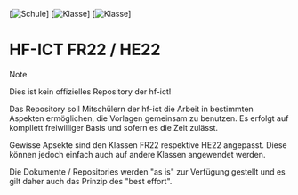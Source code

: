 [![Schule](https://img.shields.io/badge/Schule_hf--ict-red)]
[![Klasse](https://img.shields.io/badge/Klasse_FR22-orange)]
[![Klasse](https://img.shields.io/badge/Klasse_HE22-green)]

# HF-ICT FR22 / HE22

> [!NOTE]
> Dies ist kein offizielles Repository der hf-ict!

Das Repository soll Mitschülern der hf-ict die Arbeit in bestimmten Aspekten ermöglichen, die Vorlagen gemeinsam zu benutzen. Es erfolgt auf kompllett freiwilliger Basis und sofern es die Zeit zulässt.

Gewisse Apsekte sind den Klassen FR22 respektive HE22 angepasst. Diese können jedoch einfach auch auf andere Klassen angewendet werden.

Die Dokumente / Repositories werden "as is" zur Verfügung gestellt und es gilt daher auch das Prinzip des "best effort".
